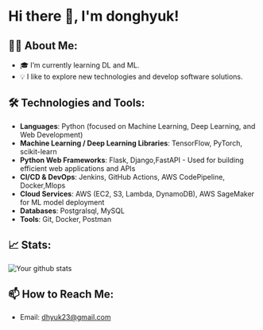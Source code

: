 # Hi there 👋, I'm donghyuk!

## 👨‍💻 About Me:
- 🎓 I’m currently learning DL and ML.
- 💡 I like to explore new technologies and develop software solutions.

## 🛠 Technologies and Tools:
- **Languages**: Python (focused on Machine Learning, Deep Learning, and Web Development)
- **Machine Learning / Deep Learning Libraries**: TensorFlow, PyTorch, scikit-learn
- **Python Web Frameworks**: Flask, Django,FastAPI - Used for building efficient web applications and APIs
- **CI/CD & DevOps**: Jenkins, GitHub Actions, AWS CodePipeline, Docker,Mlops
- **Cloud Services**: AWS (EC2, S3, Lambda, DynamoDB), AWS SageMaker for ML model deployment
- **Databases**: Postgralsql, MySQL
- **Tools**: Git, Docker, Postman



## 📈 Stats:

![Your github stats](https://github-readme-stats.vercel.app/api?username=dhyuk54&show_icons=true&theme=radical)


## 📫 How to Reach Me:
- Email: dhyuk23@gmail.com

